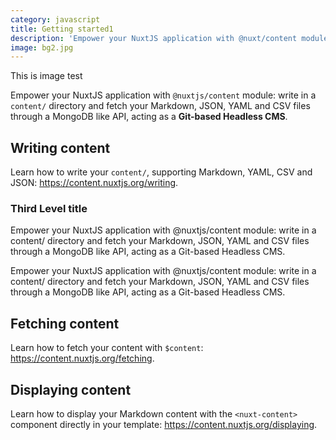 ```yaml
---
category: javascript
title: Getting started1
description: 'Empower your NuxtJS application with @nuxt/content module: write in a content/ directory and fetch your Markdown, JSON, YAML and CSV files through a MongoDB like API, acting as a Git-based Headless CMS.'
image: bg2.jpg
---
```


<v-image src="bg2.jpg" caption>This is image test</v-image>

Empower your NuxtJS application with `@nuxtjs/content` module: write in a `content/` directory and fetch your Markdown, JSON, YAML and CSV files through a MongoDB like API, acting as a **Git-based Headless CMS**.

## Writing content

Learn how to write your `content/`, supporting Markdown, YAML, CSV and JSON: https://content.nuxtjs.org/writing.

### Third Level title
Empower your NuxtJS application with @nuxtjs/content module: write in a content/ directory and fetch your Markdown, JSON, YAML and CSV files through a MongoDB like API, acting as a Git-based Headless CMS.

Empower your NuxtJS application with @nuxtjs/content module: write in a content/ directory and fetch your Markdown, JSON, YAML and CSV files through a MongoDB like API, acting as a Git-based Headless CMS.

## Fetching content

Learn how to fetch your content with `$content`: https://content.nuxtjs.org/fetching.

## Displaying content

Learn how to display your Markdown content with the `<nuxt-content>` component directly in your template: https://content.nuxtjs.org/displaying.
